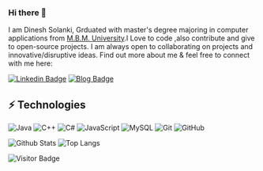 ### Hi there 👋

I am Dinesh Solanki, Grduated with master's degree majoring in computer applications from [M.B.M. University](https://www.mbm.ac.in/).I Love to code ,also contribute and give to open-source projects. I am always open to collaborating on projects and innovative/disruptive ideas. Find out more about me & feel free to connect with me here:

[![Linkedin Badge](https://img.shields.io/badge/-Dinesh_Solanki-blue?style=flat-square&logo=Linkedin&logoColor=white&link=https://www.linkedin.com/in/dinesh-solanki/)](https://www.linkedin.com/in/dinesh-solanki/)
[![Blog Badge](https://img.shields.io/website?label=Wordpress&up_message=Blog&url=https%3A%2F%2Faprogrammers.wordpress.com)](https://aprogrammers.wordpress.com/)

## ⚡ Technologies
![Java](https://img.shields.io/badge/-java-E34A86?style=flat-square&logo=java)
![C++](https://img.shields.io/badge/-C++-00599C?style=flat-square&logo=c)
![C#](https://img.shields.io/badge/-C%23-%20navy?style=flat-square&logo=c-sharp)
![JavaScript](https://img.shields.io/badge/-JavaScript-black?style=flat-square&logo=javascript)
![MySQL](https://img.shields.io/badge/-MySQL-black?style=flat-square&logo=mysql)
![Git](https://img.shields.io/badge/-Git-black?style=flat-square&logo=git)
![GitHub](https://img.shields.io/badge/-GitHub-181717?style=flat-square&logo=github)


![Github Stats](https://github-readme-stats.vercel.app/api?username=DineshSolanki&count_private=true&show_icons=true&include_all_commits=true)
![Top Langs](https://github-readme-stats.vercel.app/api/top-langs/?username=DineshSolanki&hide=TeX&layout=compact)

![Visitor Badge](https://visitor-badge.laobi.icu/badge?page_id=DineshSolanki.DineshSolanki)
